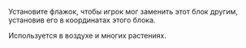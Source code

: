 Установите флажок, чтобы игрок мог заменить этот блок другим, установив его в координатах этого блока.

Используется в воздухе и многих растениях.